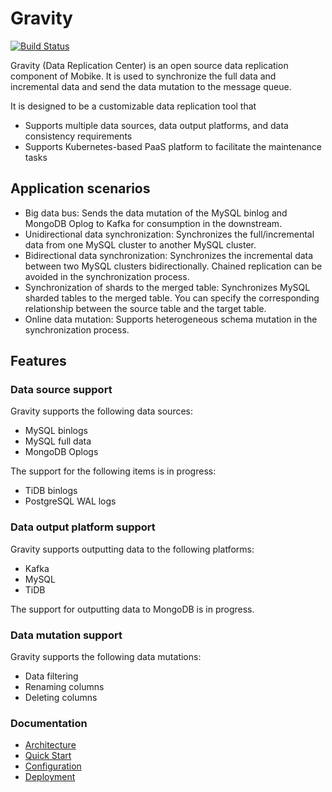 # Gravity

[![Build Status](https://travis-ci.org/moiot/gravity.svg?branch=master)](https://travis-ci.org/moiot/gravity.svg?branch=master)

Gravity (Data Replication Center) is an open source data replication component of Mobike. It is used to synchronize the full data and incremental data and send the data mutation to the message queue.

It is designed to be a customizable data replication tool that

- Supports multiple data sources, data output platforms, and data consistency requirements
- Supports Kubernetes-based PaaS platform to facilitate the maintenance tasks

## Application scenarios

- Big data bus: Sends the data mutation of the MySQL binlog and MongoDB Oplog to Kafka for consumption in the downstream.
- Unidirectional data synchronization: Synchronizes the full/incremental data from one MySQL cluster to another MySQL cluster.
- Bidirectional data synchronization: Synchronizes the incremental data between two MySQL clusters bidirectionally. Chained replication can be avoided in the synchronization process.
- Synchronization of shards to the merged table: Synchronizes MySQL sharded tables to the merged table. You can specify the corresponding relationship between the source table and the target table.
- Online data mutation: Supports heterogeneous schema mutation in the synchronization process.

## Features

### Data source support

Gravity supports the following data sources:

- MySQL binlogs
- MySQL full data
- MongoDB Oplogs

The support for the following items is in progress:

- TiDB binlogs
- PostgreSQL WAL logs

### Data output platform support

Gravity supports outputting data to the following platforms:

- Kafka 
- MySQL
- TiDB

The support for outputting data to MongoDB is in progress. 

### Data mutation support

Gravity supports the following data mutations:

- Data filtering
- Renaming columns
- Deleting columns

### Documentation

- [Architecture](docs/2.0/00-arch-en.md)
- [Quick Start](docs/2.0/01-quick-start-en.md)
- [Configuration](docs/2.0/02-config-index-en.md)
- [Deployment](https://github.com/moiot/gravity-operator)